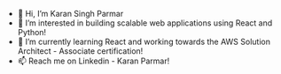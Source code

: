 - 👋 Hi, I’m Karan Singh Parmar
- 👀 I’m interested in building scalable web applications using React and Python!
- 🌱 I’m currently learning React and working towards the AWS Solution Architect - Associate certification!
- 📫 Reach me on Linkedin - Karan Parmar! 

<!---
KaranSParmar/KaranSParmar is a ✨ special ✨ repository because its `README.md` (this file) appears on your GitHub profile.
You can click the Preview link to take a look at your changes.
--->
